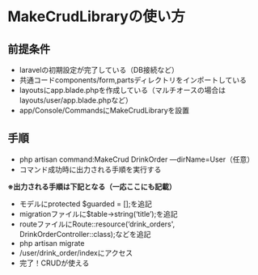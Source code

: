 # MakeCrudLibraryの使い方

## 前提条件
- laravelの初期設定が完了している（DB接続など）
- 共通コードcomponents/form,partsディレクトリをインポートしている
- layoutsにapp.blade.phpを作成している（マルチオースの場合はlayouts/user/app.blade.phpなど）
- app/Console/CommandsにMakeCrudLibraryを設置

## 手順
- php artisan command:MakeCrud  DrinkOrder —dirName=User（任意）
- コマンド成功時に出力される手順を実行する

**※出力される手順は下記となる（一応ここにも記載）**
- モデルにprotected $guarded = [];を追記
- migrationファイルに$table->string(‘title’);を追記
- routeファイルにRoute::resource(‘drink_orders', DrinkOrderController::class);などを追記
- php artisan migrate
- /user/drink_order/indexにアクセス
- 完了！CRUDが使える